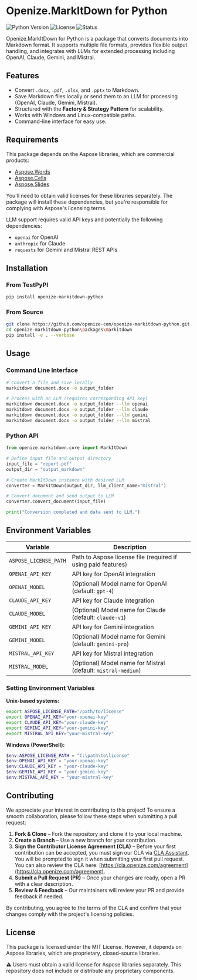 # Openize.MarkItDown for Python

![Python Version](https://img.shields.io/badge/python-3.12+-blue)
![License](https://img.shields.io/badge/license-MIT-green)
![Status](https://img.shields.io/badge/status-alpha-orange)

Openize.MarkItDown for Python is a package that converts documents into Markdown format. It supports multiple file formats, provides flexible output handling, and integrates with LLMs for extended processing including OpenAI, Claude, Gemini, and Mistral.

## Features

- Convert `.docx`, `.pdf`, `.xlsx`, and `.pptx` to Markdown.
- Save Markdown files locally or send them to an LLM for processing (OpenAI, Claude, Gemini, Mistral).
- Structured with the **Factory & Strategy Pattern** for scalability.
- Works with Windows and Linux-compatible paths.
- Command-line interface for easy use.

## Requirements

This package depends on the Aspose libraries, which are commercial products:

- [Aspose.Words](https://purchase.aspose.com/buy/words/python)
- [Aspose.Cells](https://purchase.aspose.com/buy/cells/python)
- [Aspose.Slides](https://purchase.aspose.com/buy/slides/python)

You'll need to obtain valid licenses for these libraries separately. The package will install these dependencies, but you're responsible for complying with Aspose's licensing terms.

LLM support requires valid API keys and potentially the following dependencies:

- `openai` for OpenAI
- `anthropic` for Claude
- `requests` for Gemini and Mistral REST APIs

## Installation

### From TestPyPI

```bash
pip install openize-markitdown-python
```

### From Source

```bash
git clone https://github.com/openize-com/openize-markitdown-python.git
cd openize-markitdown-python\packages\markitdown
pip install -e . --verbose
```

## Usage

### Command Line Interface

```bash
# Convert a file and save locally
markitdown document.docx -o output_folder

# Process with an LLM (requires corresponding API key)
markitdown document.docx -o output_folder --llm openai
markitdown document.docx -o output_folder --llm claude
markitdown document.docx -o output_folder --llm gemini
markitdown document.docx -o output_folder --llm mistral
```

### Python API

```python
from openize.markitdown.core import MarkItDown

# Define input file and output directory
input_file = "report.pdf"
output_dir = "output_markdown"

# Create MarkItDown instance with desired LLM
converter = MarkItDown(output_dir, llm_client_name="mistral")

# Convert document and send output to LLM
converter.convert_document(input_file)

print("Conversion completed and data sent to LLM.")
```

## Environment Variables

| Variable              | Description                                                        |
|-----------------------|--------------------------------------------------------------------|
| `ASPOSE_LICENSE_PATH` | Path to Aspose license file (required if using paid features)      |
| `OPENAI_API_KEY`      | API key for OpenAI integration                                     |
| `OPENAI_MODEL`        | (Optional) Model name for OpenAI (default: `gpt-4`)                |
| `CLAUDE_API_KEY`      | API key for Claude integration                                     |
| `CLAUDE_MODEL`        | (Optional) Model name for Claude (default: `claude-v1`)            |
| `GEMINI_API_KEY`      | API key for Gemini integration                                     |
| `GEMINI_MODEL`        | (Optional) Model name for Gemini (default: `gemini-pro`)           |
| `MISTRAL_API_KEY`     | API key for Mistral integration                                    |
| `MISTRAL_MODEL`       | (Optional) Model name for Mistral (default: `mistral-medium`)      |

### Setting Environment Variables

**Unix-based systems:**

```bash
export ASPOSE_LICENSE_PATH="/path/to/license"
export OPENAI_API_KEY="your-openai-key"
export CLAUDE_API_KEY="your-claude-key"
export GEMINI_API_KEY="your-gemini-key"
export MISTRAL_API_KEY="your-mistral-key"
```

**Windows (PowerShell):**

```powershell
$env:ASPOSE_LICENSE_PATH = "C:\path\to\license"
$env:OPENAI_API_KEY = "your-openai-key"
$env:CLAUDE_API_KEY = "your-claude-key"
$env:GEMINI_API_KEY = "your-gemini-key"
$env:MISTRAL_API_KEY = "your-mistral-key"
```

## Contributing

We appreciate your interest in contributing to this project! To ensure a smooth collaboration, please follow these steps when submitting a pull request:

1. **Fork & Clone** – Fork the repository and clone it to your local machine.  
2. **Create a Branch** – Use a new branch for your contribution.  
3. **Sign the Contributor License Agreement (CLA)** – Before your first contribution can be accepted, you must sign our CLA via [CLA Assistant](https://cla-assistant.io). You will be prompted to sign it when submitting your first pull request. You can also review the CLA here: [https://cla.openize.com/agreement](https://cla.openize.com/agreement).  
4. **Submit a Pull Request (PR)** – Once your changes are ready, open a PR with a clear description.  
5. **Review & Feedback** – Our maintainers will review your PR and provide feedback if needed.  

By contributing, you agree to the terms of the CLA and confirm that your changes comply with the project's licensing policies.

## License

This package is licensed under the MIT License. However, it depends on Aspose libraries, which are proprietary, closed-source libraries.

⚠️ Users must obtain a valid license for Aspose libraries separately. This repository does not include or distribute any proprietary components.
